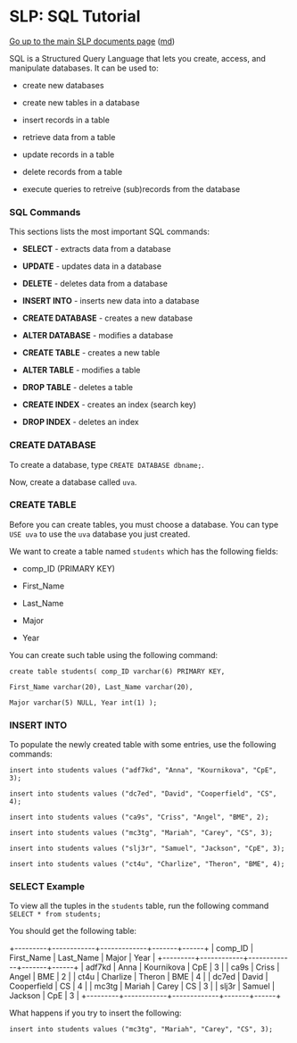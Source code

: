 SLP: SQL Tutorial
=======================

[Go up to the main SLP documents page](index.html) ([md](index.md))

SQL is a Structured Query Language that lets you create, access, and manipulate databases. It can be used to:

- create new databases

- create new tables in a database

- insert records in a table

- retrieve data from a table

- update records in a table

- delete records from a table

- execute queries to retreive (sub)records from the database

### SQL Commands ###

This sections lists the most important SQL commands:

- __SELECT__ - extracts data from a database
	
- __UPDATE__ - updates data in a database
	
- __DELETE__ - deletes data from a database
	
- __INSERT INTO__ - inserts new data into a database
	
- __CREATE DATABASE__ - creates a new database
	
- __ALTER DATABASE__ - modifies a database
	
- __CREATE TABLE__ - creates a new table
	
- __ALTER TABLE__ - modifies a table
	
- __DROP TABLE__ - deletes a table
	
- __CREATE INDEX__ - creates an index (search key)
	
- __DROP INDEX__ - deletes an index
	
	
### CREATE DATABASE ###

To create a database, type `CREATE DATABASE dbname;`. 

Now, create a database called `uva`.

### CREATE TABLE ###

Before you can create tables, you must choose a database. You can type `USE uva` to use the `uva` database you just created.

We want to create a table named `students` which has the following fields:

- comp_ID (PRIMARY KEY)

- First_Name

- Last_Name

- Major

- Year

You can create such table using the following command:

```
create table students( comp_ID varchar(6) PRIMARY KEY,

First_Name varchar(20), Last_Name varchar(20), 

Major varchar(5) NULL, Year int(1) );
```

### INSERT INTO ###

To populate the newly created table with some entries, use the following commands:

```
insert into students values ("adf7kd", "Anna", "Kournikova", "CpE", 3);

insert into students values ("dc7ed", "David", "Cooperfield", "CS", 4);

insert into students values ("ca9s", "Criss", "Angel", "BME", 2);

insert into students values ("mc3tg", "Mariah", "Carey", "CS", 3);

insert into students values ("slj3r", "Samuel", "Jackson", "CpE", 3);

insert into students values ("ct4u", "Charlize", "Theron", "BME", 4);
```

### SELECT Example ###

To view all the tuples in the `students` table, run the following command
`SELECT * from students;`

You should get the following table:

+---------+------------+-------------+-------+------+
| comp_ID | First_Name | Last_Name   | Major | Year |
+---------+------------+-------------+-------+------+
| adf7kd  | Anna       | Kournikova  | CpE   |    3 |
| ca9s    | Criss      | Angel       | BME   |    2 |
| ct4u    | Charlize   | Theron      | BME   |    4 |
| dc7ed   | David      | Cooperfield | CS    |    4 |
| mc3tg   | Mariah     | Carey       | CS    |    3 |
| slj3r   | Samuel     | Jackson     | CpE   |    3 |
+---------+------------+-------------+-------+------+


What happens if you try to insert the following:

`insert into students values ("mc3tg", "Mariah", "Carey", "CS", 3);`

